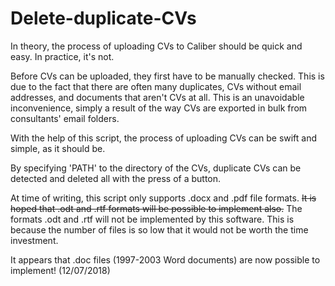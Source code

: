 # Delete-duplicate-CVs

In theory, the process of uploading CVs to Caliber should be quick and easy. In practice, it's not.

Before CVs can be uploaded, they first have to be manually checked. This is due to the fact that there are often many duplicates, CVs without email addresses, and documents that aren't CVs at all. This is an unavoidable inconvenience, simply a result of the way CVs are exported in bulk from consultants' email folders.

With the help of this script, the process of uploading CVs can be swift and simple, as it should be. 

By specifying 'PATH' to the directory of the CVs, duplicate CVs can be detected and deleted all with the press of a button.

At time of writing, this script only supports .docx and .pdf file formats. ~~It is hoped that .odt and .rtf formats will be possible to implement also.~~ The formats .odt and .rtf will not be implemented by this software. This is because the number of files is so low that it would not be worth the time investment. 

It appears that .doc files (1997-2003 Word documents) are now possible to implement! (12/07/2018)
